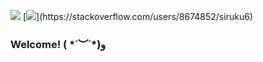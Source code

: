 ![](https://komarev.com/ghpvc/?username=siruku6&color=brightgreen)
[![](https://img.shields.io/stackexchange/stackoverflow/r/8674852?label=StackOverflow&logo=stack-overflow&style=flat")](https://stackoverflow.com/users/8674852/siruku6)

### Welcome! ( \*˙︶˙\*)و



<!--
**siruku6/siruku6** is a ✨ _special_ ✨ repository because its `README.md` (this file) appears on your GitHub profile.

Here are some ideas to get you started:

- 🔭 I’m currently working on ...
- 🌱 I’m currently learning ...
- 👯 I’m looking to collaborate on ...
- 🤔 I’m looking for help with ...
- 💬 Ask me about ...
- 📫 How to reach me: ...
- 😄 Pronouns: ...
- ⚡ Fun fact: ...
-->
